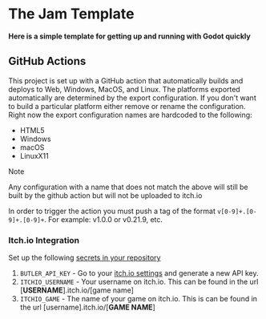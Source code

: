 # The Jam Template

**Here is a simple template for getting up and running with Godot quickly**

## GitHub Actions

This project is set up with a GitHub action that automatically builds and deploys to Web, Windows, MacOS, and Linux.
The platforms exported automatically are determined by the export configuration. If you don't want to build a particular platform either remove or rename the configuration.
Right now the export configuration names are hardcoded to the following:
- HTML5
- Windows
- macOS
- LinuxX11

> [!NOTE]
> Any configuration with a name that does not match the above will still be built by the github action but will not be uploaded to itch.io

In order to trigger the action you must push a tag of the format `v[0-9]+.[0-9]+.[0-9]+`. For example: v1.0.0 or v0.21.9, etc.

### Itch.io Integration

Set up the following [secrets in your repository](https://docs.github.com/en/actions/security-guides/using-secrets-in-github-actions)
1. `BUTLER_API_KEY` - Go to your [itch.io settings](https://itch.io/user/settings) and generate a new API key.
1. `ITCHIO_USERNAME` - Your username on itch.io. This can be found in the url [**USERNAME**].itch.io/[game name]
1. `ITCHIO_GAME` - The name of your game on itch.io. This is can be found in the url [username].itch.io/[**GAME NAME**]
